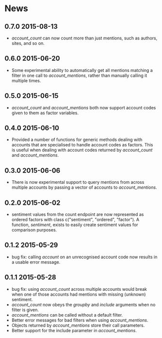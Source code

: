 # News

## 0.7.0 2015-08-13
* *account_count* can now count more than just mentions, such as authors, sites,
  and so on.

## 0.6.0 2015-06-20
* Some experimental ability to automatically get all mentions matching 
  a filter in one call to *account_mentions*, rather than manually 
  calling it multiple times.

## 0.5.0 2015-06-15
* *account_count* and *account_mentions* both now support account codes
  given to them as factor variables. 

## 0.4.0 2015-06-10
* Provided a number of functions for generic methods dealing with accounts
  that are specialised to handle account codes as factors. This is useful
  when dealing with account codes returned by *account_count* and 
  *account_mentions*. 

## 0.3.0 2015-06-06
* There is now experimental support to query mentions from across
  multiple accounts by passing a vector of accounts to *account_mentions*.

## 0.2.0 2015-06-02
* sentiment values from the count endpoint are now represented as ordered
  factors with class c("sentiment", "ordered", "factor"). A function, 
  *sentiment*, exists to easily create sentiment values for comparison
  purposes.

## 0.1.2 2015-05-29
* bug fix: calling *account* on an unrecognised account code now results
  in a usable error message.

## 0.1.1 2015-05-28
* bug fix: using *account_count* across multiple accounts would break when
  one of those accounts had mentions with missing (unknown) sentiment.
* *account_count* now obeys the *groupby* and *include* arguments when no
  filter is given.
* *account_mentions* can be called without a default filter.
* Better error messages for bad filters when using *account_mentions*.
* Objects returned by *account_mentions* store their call parameters.
* Better support for the include parameter in *account_mentions*.